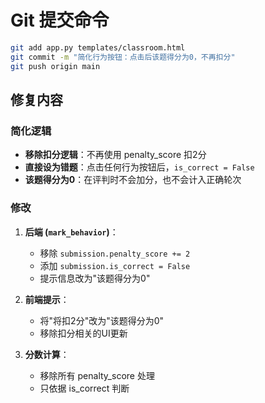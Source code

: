 # Git 提交命令

```bash
git add app.py templates/classroom.html
git commit -m "简化行为按钮：点击后该题得分为0，不再扣分"
git push origin main
```

## 修复内容

### 简化逻辑
- **移除扣分逻辑**：不再使用 penalty_score 扣2分
- **直接设为错题**：点击任何行为按钮后，`is_correct = False`
- **该题得分为0**：在评判时不会加分，也不会计入正确轮次

### 修改
1. **后端 (`mark_behavior`)**：
   - 移除 `submission.penalty_score += 2`
   - 添加 `submission.is_correct = False`
   - 提示信息改为"该题得分为0"

2. **前端提示**：
   - 将"将扣2分"改为"该题得分为0"
   - 移除扣分相关的UI更新

3. **分数计算**：
   - 移除所有 penalty_score 处理
   - 只依据 is_correct 判断
